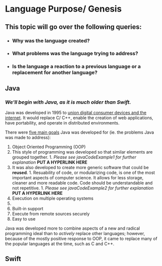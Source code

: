 # Language Purpose/ Genesis
## This topic will go over the following queries:
* ### Why was the language created?
* ### What problems was the language trying to address?
* ### Is the language a reaction to a previous language or a replacement for another language?

## Java
### _We'll begin with Java, as it is much older than Swift._

Java was developed in 1995 to [union digital consumer devices and the internet](http://www.oracle.com/technetwork/java/javase/overview/javahistory-index-198355.html). It would replace C/ C++, enable the creation of web applications, have portability, and operate in distributed environments.

There were [five main goals](http://www.freejavaguide.com/history.html) Java was developed for (ie. the problems Java was made to address):
1. Object Oriented Programming (OOP)
  1. This style of programming was developed so that similar elements are grouped together.
    1. *Please see javaCodeExample1 for further explanation* **PUT A HYPERLINK HERE**
  1. It was also developed to create more generic software that could be **reused**.
    1. Resuability of code, or modularizing code, is one of the most important aspects of computer science. It allows for less storage, cleaner and more readable code. Code should be understandable and not repetitive.
    1. *Please see javaCodeExample2 for further explanation* **PUT A HYPERLINK HERE**
2. Execution on multiple operating systems
  1. 
3. Built-in support
4. Execute from remote sources securely
5. Easy to use

Java was developed more to combine aspects of a new and radical programming ideal than to *actively* replace other languages; however, because of the mostly positive response to OOP, it came to replace many of the popular languages at the time, such as C and C++.


## Swift
